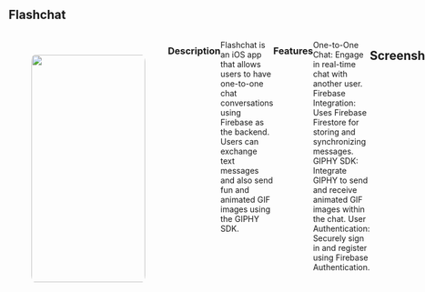 ## Flashchat

<div style="display:flex">
<img style="margin: 40px ; border-radius:3% " src = "https://github.com/aarish21/FlashChat/assets/65631993/e4fca34d-339e-4831-816e-c77d70ed525b" width="200" height="400"/> 

### Description
Flashchat is an iOS app that allows users to have one-to-one chat conversations using Firebase as the backend. Users can exchange text messages and also send fun and animated GIF images using the GIPHY SDK.

### Features
One-to-One Chat: Engage in real-time chat with another user.
Firebase Integration: Uses Firebase Firestore for storing and synchronizing messages.
GIPHY SDK: Integrate GIPHY to send and receive animated GIF images within the chat.
User Authentication: Securely sign in and register using Firebase Authentication.

## Screenshots

<div style="display:flex">

<img style="margin: 40px ; border-radius:3% " src = "https://github.com/aarish21/FlashChat/assets/65631993/53469369-bb46-4083-87cc-1d5fa3d4b1d6" width="200" height="400"/> 

<img style="margin: 40px ; border-radius:3% " src = "https://github.com/aarish21/FlashChat/assets/65631993/c2202ba2-beca-452b-a7e6-58e7b4b84181" width="200" height="400"/> 


<div style="display:flex">

<img style="margin: 40px ; border-radius:3% " src = "https://github.com/aarish21/FlashChat/assets/65631993/f893070c-1096-4508-9795-b2afc6b256e8" width="200" height="400"/> 

<img style="margin: 40px ; border-radius:3% " src = "https://github.com/aarish21/FlashChat/assets/65631993/56b936ae-944a-4371-9b7c-869811eb504c" width="200" height="400"/>
</div>

 

## Installation
Clone the repository:
bash
`git clone https://github.com/aarish21/Flashchat.git`

**Open the Xcode project.**

Install the required dependencies using CocoaPods:

bash

```
cd Flashchat
pod install
```
Open the .xcworkspace file and run the app on a simulator or device.
Configuration
Before running the app, make sure to configure Firebase and GIPHY in your project:

## Firebase Configuration
Create a new Firebase project at https://firebase.google.com/.

Add your iOS app to the Firebase project and download the GoogleService-Info.plist file.

Drag and drop the GoogleService-Info.plist file into your Xcode project.

Enable Firebase Authentication and Firestore in the Firebase console.

Make sure to set the proper Firestore security rules to secure your data.

## GIPHY SDK Configuration
Sign up for a GIPHY API key at https://developers.giphy.com/.

Add the GIPHY SDK and API key to your project via CocoaPods:

`pod 'GiphyUISDK' `
Initialize the GIPHY SDK with your API key in the app delegate or wherever appropriate:
swift
Copy code
`import GiphyUISDK`

`Giphy.configure(apiKey: "YOUR_GIPHY_API_KEY")`

Dependencies
Firebase/Core
Firebase/Auth
Firebase/Firestore
GiphyUISDK

### Contributing
Contributions are welcome! If you find any issues or have suggestions for improvements, feel free to open an issue or create a pull request.

### License
MIT License

### Acknowledgments
Special thanks to the following libraries and resources:

**Firebase**: https://firebase.google.com/
**GIPHY SDK**: https://developers.giphy.com/

Again, remember to replace the placeholders (e.g., your-username, YOUR_GIPHY_API_KEY, your@email.com) with the actual information specific to your app. Include the actual screenshots of your app, and update the dependency list based on the libraries you are using. Also, ensure you follow the appropriate steps to configure Firebase and GIPHY in your app.

